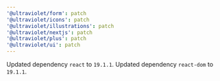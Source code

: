 ```yaml
---
'@ultraviolet/form': patch
'@ultraviolet/icons': patch
'@ultraviolet/illustrations': patch
'@ultraviolet/nextjs': patch
'@ultraviolet/plus': patch
'@ultraviolet/ui': patch
---
```


Updated dependency `react` to `19.1.1`.
Updated dependency `react-dom` to `19.1.1`.
